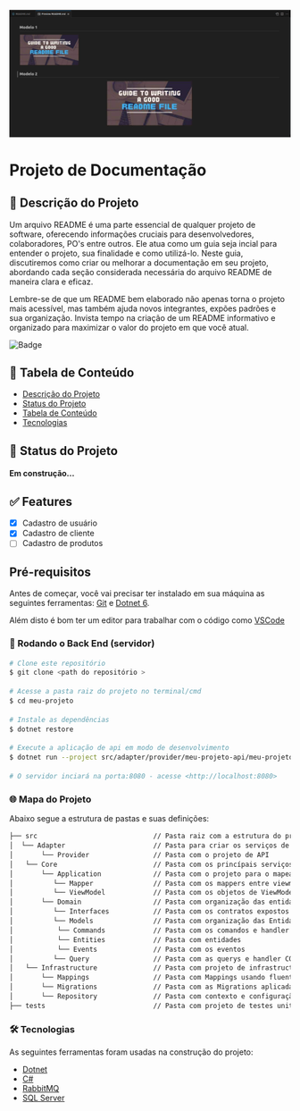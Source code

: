 ![descrição](./img/logo.png)

# Projeto de Documentação

## :memo: Descrição do Projeto
<p id="descricaoprojeto" align="left">Um arquivo README é uma parte essencial de qualquer projeto de software, oferecendo informações cruciais para desenvolvedores, colaboradores, PO's entre outros. Ele atua como um guia seja incial para entender o projeto, sua finalidade e como utilizá-lo. Neste guia, discutiremos como criar ou melhorar a documentação em seu projeto, abordando cada seção considerada necessária do arquivo README de maneira clara e eficaz.

Lembre-se de que um README bem elaborado não apenas torna o projeto mais acessível, mas também ajuda novos integrantes, expões padrões e sua organização. Invista tempo na criação de um README informativo e organizado para maximizar o valor do projeto em que você atual.
</p>

![Badge](https://img.shields.io/badge/README-%237159c1?style=for-the-badge&logo=ghost)

## :bookmark_tabs: Tabela de Conteúdo

<ul id="tabelaconteudo" align="left">
  <li><a href="#descricaoprojeto">Descrição do Projeto</a></li>
  <li><a href="#statusprojeto">Status do Projeto</a></li>
  <li><a href="#tabelaconteudo">Tabela de Conteúdo</a></li>
  <li><a href="#tecnologias">Tecnologias</a></li>
</ul>

## :rocket: Status do Projeto
<h4 id="statusprojeto" align="left"> 
    Em construção... 
</h4>

## :white_check_mark: Features
- [x] Cadastro de usuário
- [x] Cadastro de cliente
- [ ] Cadastro de produtos

## Pré-requisitos

Antes de começar, você vai precisar ter instalado em sua máquina as seguintes ferramentas:
[Git](https://git-scm.com) e [Dotnet 6](https://dotnet.microsoft.com/pt-br/download/dotnet/6.0). 

Além disto é bom ter um editor para trabalhar com o código como [VSCode](https://code.visualstudio.com/)

### 🔨 Rodando o Back End (servidor)

```bash
# Clone este repositório
$ git clone <path do repositório >

# Acesse a pasta raiz do projeto no terminal/cmd
$ cd meu-projeto

# Instale as dependências
$ dotnet restore

# Execute a aplicação de api em modo de desenvolvimento
$ dotnet run --project src/adapter/provider/meu-projeto-api/meu-projeto-api.csproj

# O servidor inciará na porta:8080 - acesse <http://localhost:8080>
```
### :globe_with_meridians: Mapa do Projeto
<p id="mapaprojeto" align="left">Abaixo segue a estrutura de pastas e suas definições:</p>
 
```bash
├── src					            // Pasta raiz com a estrutura do projeto
│  └── Adapter                      // Pasta para criar os serviços de comunicação / Ports & Adpters
│       └── Provider                // Pasta com o projeto de API
│   └── Core                        // Pasta com os princípais serviços do projeto
│       └── Application             // Pasta com o projeto para o mapeamento das entidades entre domain e serviços
│          └── Mapper               // Pasta com os mappers entre viewmodel e entidade
│          └── ViewModel            // Pasta com os objetos de ViewModel / DTO
│       └── Domain                  // Pasta com organização das entidades Domínio do projeto
│          └── Interfaces           // Pasta com os contratos expostos pelo Domínio
│          └── Models               // Pasta com organização das Entidades e Serviços usando CQRS
│          	└── Commands            // Pasta com os comandos e handler CQRS
│          	└── Entities            // Pasta com entidades
│          	└── Events              // Pasta com os eventos
│          └── Query                // Pasta com as querys e handler CQRS
│   └── Infrastructure              // Pasta com projeto de infrastructure e configurações de acesso a banco
│       └── Mappings                // Pasta com Mappings usando fluent das entidades para o banco
│       └── Migrations              // Pasta com as Migrations aplicadas / a serem aplicadas
│       └── Repository              // Pasta com contexto e configuração do objeto de repository das entidades
├── tests				            // Pasta com projeto de testes unitários do microserviço
```
### 🛠 Tecnologias
As seguintes ferramentas foram usadas na construção do projeto:

- [Dotnet](https://dotnet.microsoft.com/pt-br/download/dotnet/6.0)
- [C#](https://dotnet.microsoft.com/pt-br/download/dotnet/6.0)
- [RabbitMQ](https://www.rabbitmq.com/)
- [SQL Server](https://www.microsoft.com/pt-br/sql-server/sql-server-downloads)
